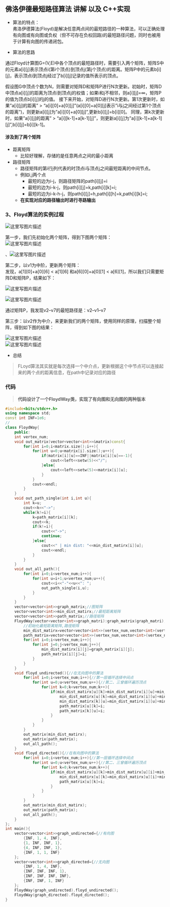 ## 佛洛伊德最短路径算法 讲解 以及 C++实现
+   算法的特点：  
    弗洛伊德算法(Floyd)是解决任意两点间的最短路径的一种算法，可以正确处理有向图或有向图或负权（但不可存在负权回路)的最短路径问题，同时也被用于计算有向图的传递闭包。

+   算法的思路


通过Floyd计算图G=(V,E)中各个顶点的最短路径时，需要引入两个矩阵，矩阵S中的元素a\[i\]\[j\]表示顶点i(第i个顶点)到顶点j(第j个顶点)的距离。矩阵P中的元素b\[i\]\[j\]，表示顶点i到顶点j经过了b\[i\]\[j\]记录的值所表示的顶点。

假设图G中顶点个数为N，则需要对矩阵D和矩阵P进行N次更新。初始时，矩阵D中顶点a\[i\]\[j\]的距离为顶点i到顶点j的权值；如果i和j不相邻，则a\[i\]\[j\]=∞，矩阵P的值为顶点b\[i\]\[j\]的j的值。 接下来开始，对矩阵D进行N次更新。第1次更新时，如果”a\[i\]\[j\]的距离” > “a\[i\]\[0\]+a\[0\]\[j\]”(a\[i\]\[0\]+a\[0\]\[j\]表示”i与j之间经过第1个顶点的距离”)，则更新a\[i\]\[j\]为”a\[i\]\[0\]+a\[0\]\[j\]”,更新b\[i\]\[j\]=b\[i\]\[0\]。 同理，第k次更新时，如果”a\[i\]\[j\]的距离” > “a\[i\]\[k-1\]+a\[k-1\]\[j\]”，则更新a\[i\]\[j\]为”a\[i\]\[k-1\]+a\[k-1\]\[j\]”,b\[i\]\[j\]=b\[i\]\[k-1\]。

#### 涉及到了两个矩阵
- 距离矩阵
  - 比较好理解，存储的是任意两点之间的最小距离
- 路径矩阵
  - 路径矩阵的第i行j列代表的时顶点i与顶点j之间最短距离的中间节点。
  - 例如i,j两个点
    -  最短的边为i-j，则路径矩阵的path[i][j]=i
    -  最短的边为i-k-j，则path[i][j]=k,path[i][k]=i;
    -  最短的边为i-k-h-j，则path[i][j]=h,path[i][h]=k,path[i][k]=i;
  - **在实现对应的路径输出时进行寻路输出**
### 3、Floyd算法的实例过程
![这里写图片描述](https://img-blog.csdn.net/20170311152309038?watermark/2/text/aHR0cDovL2Jsb2cuY3Nkbi5uZXQvcXFfMzU2NDQyMzQ=/font/5a6L5L2T/fontsize/400/fill/I0JBQkFCMA==/dissolve/70/gravity/SouthEast)

第一步，我们先初始化两个矩阵，得到下图两个矩阵：  
![这里写图片描述](https://img-blog.csdn.net/20170311153525086?watermark/2/text/aHR0cDovL2Jsb2cuY3Nkbi5uZXQvcXFfMzU2NDQyMzQ=/font/5a6L5L2T/fontsize/400/fill/I0JBQkFCMA==/dissolve/70/gravity/SouthEast)

、![这里写图片描述](https://img-blog.csdn.net/20170311154750742?watermark/2/text/aHR0cDovL2Jsb2cuY3Nkbi5uZXQvcXFfMzU2NDQyMzQ=/font/5a6L5L2T/fontsize/400/fill/I0JBQkFCMA==/dissolve/70/gravity/SouthEast)

第二步，以v1为中阶，更新两个矩阵：  
发现，a\[1\]\[0\]+a\[0\]\[6\] < a\[1\]\[6\] 和a\[6\]\[0\]+a\[0\]\[1\] < a\[6\]\[1\]，所以我们只需要矩阵D和矩阵P，结果如下：

![这里写图片描述](https://img-blog.csdn.net/20170311155027561?watermark/2/text/aHR0cDovL2Jsb2cuY3Nkbi5uZXQvcXFfMzU2NDQyMzQ=/font/5a6L5L2T/fontsize/400/fill/I0JBQkFCMA==/dissolve/70/gravity/SouthEast)

![这里写图片描述](https://img-blog.csdn.net/20170311155043212?watermark/2/text/aHR0cDovL2Jsb2cuY3Nkbi5uZXQvcXFfMzU2NDQyMzQ=/font/5a6L5L2T/fontsize/400/fill/I0JBQkFCMA==/dissolve/70/gravity/SouthEast)

通过矩阵P，我发现v2–v7的最短路径是：v2–v1–v7

第三步：以v2作为中介，来更新我们的两个矩阵，使用同样的原理，扫描整个矩阵，得到如下图的结果：

![这里写图片描述](https://img-blog.csdn.net/20170311155759700?watermark/2/text/aHR0cDovL2Jsb2cuY3Nkbi5uZXQvcXFfMzU2NDQyMzQ=/font/5a6L5L2T/fontsize/400/fill/I0JBQkFCMA==/dissolve/70/gravity/SouthEast)  
![这里写图片描述](https://img-blog.csdn.net/20170311155812039?watermark/2/text/aHR0cDovL2Jsb2cuY3Nkbi5uZXQvcXFfMzU2NDQyMzQ=/font/5a6L5L2T/fontsize/400/fill/I0JBQkFCMA==/dissolve/70/gravity/SouthEast)

- 总结
> FLoyd算法其实就是每次选择一个中介点，更新根据这个中节点可以连接起来的两个点的距离信息，在path中记录对应的路径

### 代码
> **代码设计了一个FloydWay类，实现了有向图和无向图的两种版本**
```cpp
#include<bits/stdc++.h>
using namespace std;
const int INF=1e6;
//
class FloydWay{
    public:
    int vertex_num;
    void out_matrix(vector<vector<int>>&matrix)const{
        for(int i=0;i<matrix.size();i++){
            for(int u=0;u<matrix[i].size();u++){
                if(matrix[i][u]==INF||matrix[i][u]==-1){
                    cout<<left<<setw(5)<<"/";
                }else{
                    cout<<left<<setw(5)<<matrix[i][u];
                }
            }
            cout<<endl;
        }
    }
    void out_path_single(int i,int u){
        int k=u;
        cout<<k<<"->";
        while(k!=i){
            k=path_matrix[i][k];
            cout<<k;
            if(k!=i){
                cout<<"->";
                continue;
            }else{
                cout<<" | min dist: "<<min_dist_matirx[i][u];
                cout<<endl;
            }
        }
    }
    void out_all_path(){
        for(int i=0;i<vertex_num;i++){
            for(int u=i+1;u<vertex_num;u++){
                cout<<i<<"-"<<u<<": ";
                out_path_single(i,u);
            }
        }
    }
    vector<vector<int>>graph_matrix;//图矩阵
    vector<vector<int>>min_dist_matirx;//最短距离矩阵
    vector<vector<int>>path_matrix;//路径矩阵
    FloydWay(vector<vector<int>>graph_matri):graph_matrix(graph_matri),vertex_num(graph_matri.size()){
        //初始化最短距离矩阵,路径矩阵
        min_dist_matirx=vector<vector<int>>(vertex_num,vector<int>(vertex_num,INF));
        path_matrix=vector<vector<int>>(vertex_num,vector<int>(vertex_num,-1));
        for(int i=0;i<vertex_num;i++){
            for(int j=0;j<vertex_num;j++){
                min_dist_matirx[i][j]=graph_matrix[i][j];
                path_matrix[i][j]=i;
            }
        }
    }
    void floyd_undirected(){//在无向图中的算法
        for(int i=0;i<vertex_num;i++){//第一层循环选择中间点
            for(int u=0;u<vertex_num;u++){//第二、三曾循环遍历顶点
                for(int k=0;k<vertex_num;k++){
                    if(min_dist_matirx[u][k]>min_dist_matirx[i][u]+min_dist_matirx[i][k]){
                        min_dist_matirx[u][k]=min_dist_matirx[i][u]+min_dist_matirx[i][k];
                        min_dist_matirx[k][u]=min_dist_matirx[i][u]+min_dist_matirx[i][k];
                        path_matrix[u][k]=i;
                        path_matrix[k][u]=i;
                    }
                }
            }
        }
        out_matrix(min_dist_matirx);
        out_matrix(path_matrix);
        out_all_path();
    }
    void floyd_directed(){//在有向图中的算法
        for(int i=0;i<vertex_num;i++){//第一层循环选择中间点
            for(int u=0;u<vertex_num;u++){//第二、三曾循环遍历顶点
                for(int k=0;k<vertex_num;k++){
                    if(min_dist_matirx[u][k]>min_dist_matirx[u][i]+min_dist_matirx[i][k]){
                        min_dist_matirx[u][k]=min_dist_matirx[u][i]+min_dist_matirx[i][k];
                        path_matrix[u][k]=i;
                    }
                }
            }
        }
        out_matrix(min_dist_matirx);
        out_matrix(path_matrix);
        out_all_path();
    }
};
int main(){
    vector<vector<int>>graph_undirected={//有向图
        {INF, 1, 4, INF},
        {1, INF, INF, 1},
        {4, INF, INF, 1},
        {INF, 1, 1, INF}
    };
    vector<vector<int>>graph_directed={//无向图
        {INF, 1, 4, INF},
        {INF, INF, INF, 1},
        {INF, INF, INF, INF},
        {INF, INF, 1, INF}
    };
    FloydWay(graph_undirected).floyd_undirected();
    FloydWay(graph_directed).floyd_directed();
}
```